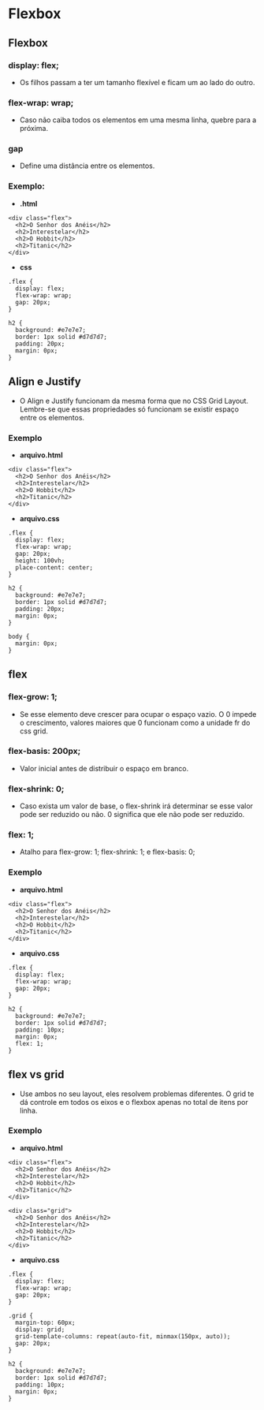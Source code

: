 # Flexbox

## Flexbox

### display: flex;
* Os filhos passam a ter um tamanho flexível e ficam um ao lado do outro.

### flex-wrap: wrap;
* Caso não caiba todos os elementos em uma mesma linha, quebre para a próxima.

### gap
* Define uma distância entre os elementos.

### Exemplo:
- __.html__
```
<div class="flex">
  <h2>O Senhor dos Anéis</h2>
  <h2>Interestelar</h2>
  <h2>O Hobbit</h2>
  <h2>Titanic</h2>
</div>

```

- __css__
```
.flex {
  display: flex;
  flex-wrap: wrap;
  gap: 20px;
}

h2 {
  background: #e7e7e7;
  border: 1px solid #d7d7d7;
  padding: 20px;
  margin: 0px;
}

```

## Align e Justify
* O Align e Justify funcionam da mesma forma que no CSS Grid Layout. Lembre-se que essas propriedades só funcionam se existir espaço entre os elementos.

### Exemplo
- __arquivo.html__
```
<div class="flex">
  <h2>O Senhor dos Anéis</h2>
  <h2>Interestelar</h2>
  <h2>O Hobbit</h2>
  <h2>Titanic</h2>
</div>

```

- __arquivo.css__
```
.flex {
  display: flex;
  flex-wrap: wrap;
  gap: 20px;
  height: 100vh;
  place-content: center;
}

h2 {
  background: #e7e7e7;
  border: 1px solid #d7d7d7;
  padding: 20px;
  margin: 0px;
}

body {
  margin: 0px;
}

```

## flex

### flex-grow: 1;
* Se esse elemento deve crescer para ocupar o espaço vazio. O 0 impede o crescimento, valores maiores que 0 funcionam como a unidade fr do css grid.

### flex-basis: 200px;
* Valor inicial antes de distribuir o espaço em branco.

### flex-shrink: 0;
* Caso exista um valor de base, o flex-shrink irá determinar se esse valor pode ser reduzido ou não. 0 significa que ele não pode ser reduzido.

### flex: 1;
* Atalho para flex-grow: 1; flex-shrink: 1; e flex-basis: 0;

### Exemplo
- __arquivo.html__
```
<div class="flex">
  <h2>O Senhor dos Anéis</h2>
  <h2>Interestelar</h2>
  <h2>O Hobbit</h2>
  <h2>Titanic</h2>
</div>

```
- __arquivo.css__
```
.flex {
  display: flex;
  flex-wrap: wrap;
  gap: 20px;
}

h2 {
  background: #e7e7e7;
  border: 1px solid #d7d7d7;
  padding: 10px;
  margin: 0px;
  flex: 1;
}

```

## flex vs grid
* Use ambos no seu layout, eles resolvem problemas diferentes. O grid te dá controle em todos os eixos e o flexbox apenas no total de itens por linha.

### Exemplo
- __arquivo.html__
```
<div class="flex">
  <h2>O Senhor dos Anéis</h2>
  <h2>Interestelar</h2>
  <h2>O Hobbit</h2>
  <h2>Titanic</h2>
</div>

<div class="grid">
  <h2>O Senhor dos Anéis</h2>
  <h2>Interestelar</h2>
  <h2>O Hobbit</h2>
  <h2>Titanic</h2>
</div>

```

- __arquivo.css__
```
.flex {
  display: flex;
  flex-wrap: wrap;
  gap: 20px;
}

.grid {
  margin-top: 60px;
  display: grid;
  grid-template-columns: repeat(auto-fit, minmax(150px, auto));
  gap: 20px;
}

h2 {
  background: #e7e7e7;
  border: 1px solid #d7d7d7;
  padding: 10px;
  margin: 0px;
}

```